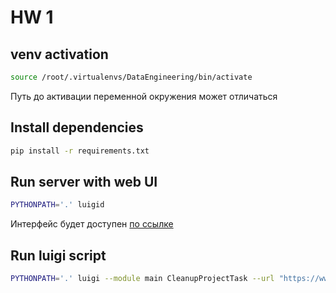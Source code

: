 # HW 1

## venv activation
```bash
source /root/.virtualenvs/DataEngineering/bin/activate
```
Путь до активации переменной окружения может отличаться

## Install dependencies
```bash
pip install -r requirements.txt
```

## Run server with web UI
```bash
PYTHONPATH='.' luigid 
```
Интерфейс будет доступен [по ссылке](http://localhost:8082/)

## Run luigi script
```bash
PYTHONPATH='.' luigi --module main CleanupProjectTask --url "https://www.ncbi.nlm.nih.gov/geo/download/?acc=GSE68849&format=file" --output-file "GSE68849_RAW.tar" 
```
